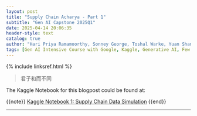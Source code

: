 ```yaml
---
layout: post
title: "Supply Chain Acharya - Part 1"
subtitle: "Gen AI Capstone 2025Q1"
date: 2025-04-14 20:06:35
header-style: text
catalog: true
author: "Hari Priya Ramamoorthy, Sonney George, Toshal Warke, Yuan Shang"
tags: [Gen AI Intensive Course with Google, Kaggle, Generative AI, Few Shot Learning,  Agent, CoT, Function Calling, Langraph, Supply Chain,Simulation]
---
```

{% include linksref.html %}

>君子和而不同

The Kaggle Notebook for this blogpost could be found at:

{{note}} [Kaggle Notebook 1: Supply Chain Data Simulation](https://www.kaggle.com/code/sonneygeorge/scacharyav1) {{end}}


---
